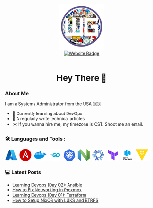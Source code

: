 <div align="center">
    <div id="header">
        <img src="./assets/logo.png" width=150/>
    </div>

<div id="badges" align="center">
    <a href="https://weiseguy.net">
        <img src="https://img.shields.io/badge/Website-purple?logo=headspace&logoColor=white&style=for-the-badge" alt="Website Badge"/>
    </a>
</div>
<img src="https://komarev.com/ghpvc/?username=weiseguy1&style=flat-square&color=blue" alt=""/>
<h1>
    Hey There 👋
</h1>
</div>

### About Me
I am a Systems Administrator from the USA :us: 
- :book: Currently learning about DevOps
- :seedling: A regularly write technical articles 
- :envelope: If you wanna hire me, my timezone is CST. Shoot me an email.

### :hammer_and_wrench: Languages and Tools :
<div>
    <img src="./assets/icons/azure.svg" title="Azure" alt="Azure" width="40" height="40"/>&nbsp;
    <img src="./assets/icons/ansible.png" title="Ansible" alt="Ansible" width="40" height="40"/>&nbsp;
    <img src="./assets/icons/docker.svg" title="Docker" alt="Docker" width="40" height="40"/>&nbsp;
    <img src="./assets/icons/golang.svg" title="Go" alt="Go" width="40" height="40"/>&nbsp;
    <img src="./assets/icons/kubernetes.svg" title="Kubernetes" alt="Kubernetes" width="40" height="40"/>&nbsp;
    <img src="./assets/icons/neovim.svg" title="" alt="" width="40" height="40"/>&nbsp;
    <img src="./assets/icons/nixos.svg" title="" alt="" width="40" height="40"/>&nbsp;
    <img src="./assets/icons/terraform.svg" title="" alt="" width="40" height="40"/>&nbsp;
    <img src="./assets/icons/packer.svg" title="" alt="" width="40" height="40"/>&nbsp;
    <img src="./assets/icons/vault.svg" title="" alt="" width="40" height="40"/>&nbsp;
</div>

### :computer: Latest Posts
<!-- BLOG-POST-LIST:START -->
- [Learning Devops &lpar;Day 02&rpar;: Ansible](https://weiseguy.net/posts/series/learning-devops/day-02-ansible/)
- [How to Fix Networking in Proxmox](https://weiseguy.net/posts/how-to/fix/networking-in-proxmox/)
- [Learning Devops &lpar;Day 01&rpar;: Terraform](https://weiseguy.net/posts/series/learning-devops/day-01-terraform/)
- [How to Setup NixOS with LUKS and BTRFS](https://weiseguy.net/posts/how-to/setup/nixos-with-luks-and-btrfs/)
<!-- BLOG-POST-LIST:END -->
